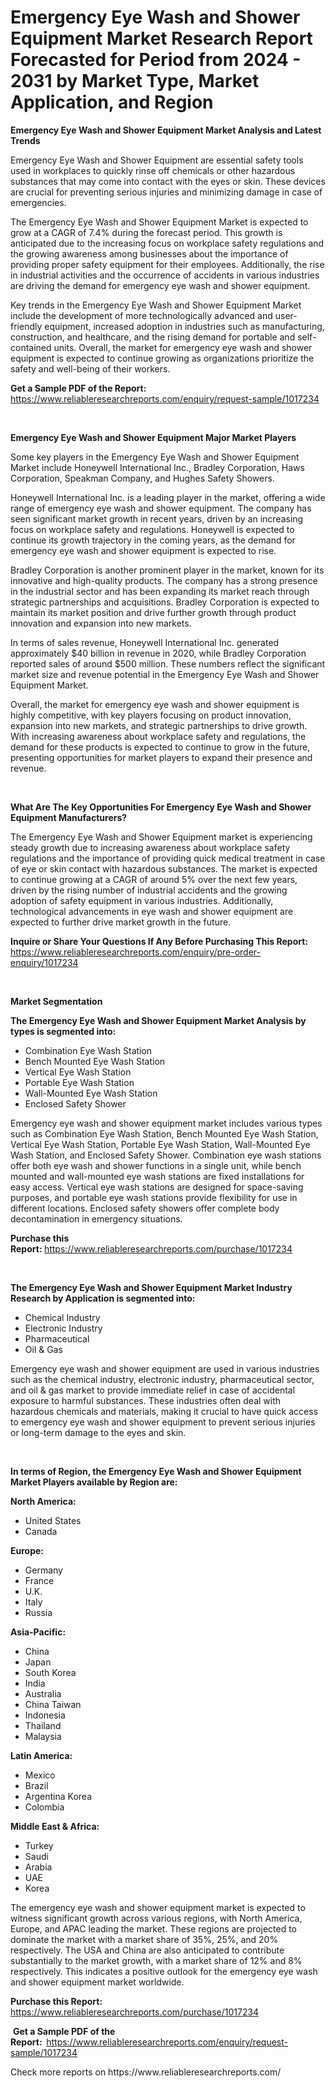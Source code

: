 <p><h1>Emergency Eye Wash and Shower Equipment Market Research Report Forecasted for Period from 2024 -  2031 by Market Type, Market Application, and Region</h1></p><p><strong>Emergency Eye Wash and Shower Equipment Market Analysis and Latest Trends</strong></p>
<p><p>Emergency Eye Wash and Shower Equipment are essential safety tools used in workplaces to quickly rinse off chemicals or other hazardous substances that may come into contact with the eyes or skin. These devices are crucial for preventing serious injuries and minimizing damage in case of emergencies.</p><p>The Emergency Eye Wash and Shower Equipment Market is expected to grow at a CAGR of 7.4% during the forecast period. This growth is anticipated due to the increasing focus on workplace safety regulations and the growing awareness among businesses about the importance of providing proper safety equipment for their employees. Additionally, the rise in industrial activities and the occurrence of accidents in various industries are driving the demand for emergency eye wash and shower equipment.</p><p>Key trends in the Emergency Eye Wash and Shower Equipment Market include the development of more technologically advanced and user-friendly equipment, increased adoption in industries such as manufacturing, construction, and healthcare, and the rising demand for portable and self-contained units. Overall, the market for emergency eye wash and shower equipment is expected to continue growing as organizations prioritize the safety and well-being of their workers.</p></p>
<p><strong>Get a Sample PDF of the Report:&nbsp;</strong> <a href="https://www.reliableresearchreports.com/enquiry/request-sample/1017234">https://www.reliableresearchreports.com/enquiry/request-sample/1017234</a></p>
<p>&nbsp;</p>
<p><strong>Emergency Eye Wash and Shower Equipment Major Market Players</strong></p>
<p><p>Some key players in the Emergency Eye Wash and Shower Equipment Market include Honeywell International Inc., Bradley Corporation, Haws Corporation, Speakman Company, and Hughes Safety Showers.</p><p>Honeywell International Inc. is a leading player in the market, offering a wide range of emergency eye wash and shower equipment. The company has seen significant market growth in recent years, driven by an increasing focus on workplace safety and regulations. Honeywell is expected to continue its growth trajectory in the coming years, as the demand for emergency eye wash and shower equipment is expected to rise.</p><p>Bradley Corporation is another prominent player in the market, known for its innovative and high-quality products. The company has a strong presence in the industrial sector and has been expanding its market reach through strategic partnerships and acquisitions. Bradley Corporation is expected to maintain its market position and drive further growth through product innovation and expansion into new markets.</p><p>In terms of sales revenue, Honeywell International Inc. generated approximately $40 billion in revenue in 2020, while Bradley Corporation reported sales of around $500 million. These numbers reflect the significant market size and revenue potential in the Emergency Eye Wash and Shower Equipment Market.</p><p>Overall, the market for emergency eye wash and shower equipment is highly competitive, with key players focusing on product innovation, expansion into new markets, and strategic partnerships to drive growth. With increasing awareness about workplace safety and regulations, the demand for these products is expected to continue to grow in the future, presenting opportunities for market players to expand their presence and revenue.</p></p>
<p>&nbsp;</p>
<p><strong>What Are The Key Opportunities For Emergency Eye Wash and Shower Equipment Manufacturers?</strong></p>
<p><p>The Emergency Eye Wash and Shower Equipment market is experiencing steady growth due to increasing awareness about workplace safety regulations and the importance of providing quick medical treatment in case of eye or skin contact with hazardous substances. The market is expected to continue growing at a CAGR of around 5% over the next few years, driven by the rising number of industrial accidents and the growing adoption of safety equipment in various industries. Additionally, technological advancements in eye wash and shower equipment are expected to further drive market growth in the future.</p></p>
<p><strong>Inquire or Share Your Questions If Any Before Purchasing This Report:</strong> <a href="https://www.reliableresearchreports.com/enquiry/pre-order-enquiry/1017234">https://www.reliableresearchreports.com/enquiry/pre-order-enquiry/1017234</a></p>
<p>&nbsp;</p>
<p><strong>Market Segmentation</strong></p>
<p><strong>The Emergency Eye Wash and Shower Equipment Market Analysis by types is segmented into:</strong></p>
<p><ul><li>Combination Eye Wash Station</li><li>Bench Mounted Eye Wash Station</li><li>Vertical Eye Wash Station</li><li>Portable Eye Wash Station</li><li>Wall-Mounted Eye Wash Station</li><li>Enclosed Safety Shower</li></ul></p>
<p><p>Emergency eye wash and shower equipment market includes various types such as Combination Eye Wash Station, Bench Mounted Eye Wash Station, Vertical Eye Wash Station, Portable Eye Wash Station, Wall-Mounted Eye Wash Station, and Enclosed Safety Shower. Combination eye wash stations offer both eye wash and shower functions in a single unit, while bench mounted and wall-mounted eye wash stations are fixed installations for easy access. Vertical eye wash stations are designed for space-saving purposes, and portable eye wash stations provide flexibility for use in different locations. Enclosed safety showers offer complete body decontamination in emergency situations.</p></p>
<p><strong>Purchase this Report:&nbsp;</strong><a href="https://www.reliableresearchreports.com/purchase/1017234">https://www.reliableresearchreports.com/purchase/1017234</a></p>
<p>&nbsp;</p>
<p><strong>The Emergency Eye Wash and Shower Equipment Market Industry Research by Application is segmented into:</strong></p>
<p><ul><li>Chemical Industry</li><li>Electronic Industry</li><li>Pharmaceutical</li><li>Oil & Gas</li></ul></p>
<p><p>Emergency eye wash and shower equipment are used in various industries such as the chemical industry, electronic industry, pharmaceutical sector, and oil & gas market to provide immediate relief in case of accidental exposure to harmful substances. These industries often deal with hazardous chemicals and materials, making it crucial to have quick access to emergency eye wash and shower equipment to prevent serious injuries or long-term damage to the eyes and skin.</p></p>
<p>&nbsp;</p>
<p><strong>In terms of Region, the Emergency Eye Wash and Shower Equipment Market Players available by Region are:</strong></p>
<p>
    <p> <strong> North America: </strong>
        <ul>
            <li>United States</li>
            <li>Canada</li>
        </ul>
        </p> 
    <p> <strong> Europe: </strong>
        <ul>
            <li>Germany</li>
            <li>France</li>
            <li>U.K.</li>
            <li>Italy</li>
            <li>Russia</li>
        </ul>
        </p> 
    <p> <strong> Asia-Pacific: </strong>
        <ul>
            <li>China</li>
            <li>Japan</li>
            <li>South Korea</li>
            <li>India</li>
            <li>Australia</li>
            <li>China Taiwan</li>
            <li>Indonesia</li>
            <li>Thailand</li>
            <li>Malaysia</li>
        </ul>
        </p> 
    <p> <strong> Latin America: </strong>
        <ul>
            <li>Mexico</li>
            <li>Brazil</li>
            <li>Argentina Korea</li>
            <li>Colombia</li>
        </ul>
        </p> 
    <p> <strong> Middle East & Africa: </strong>
        <ul>
            <li>Turkey</li>
            <li>Saudi</li>
            <li>Arabia</li>
            <li>UAE</li>
            <li>Korea</li>
        </ul>
    </p>
    </p>
<p><p>The emergency eye wash and shower equipment market is expected to witness significant growth across various regions, with North America, Europe, and APAC leading the market. These regions are projected to dominate the market with a market share of 35%, 25%, and 20% respectively. The USA and China are also anticipated to contribute substantially to the market growth, with a market share of 12% and 8% respectively. This indicates a positive outlook for the emergency eye wash and shower equipment market worldwide.</p></p>
<p><strong>Purchase this Report: </strong><a href="https://www.reliableresearchreports.com/purchase/1017234">https://www.reliableresearchreports.com/purchase/1017234</a></p>
<p>&nbsp;<strong>Get a Sample PDF of the Report:&nbsp;&nbsp;</strong><a href="https://www.reliableresearchreports.com/enquiry/request-sample/1017234">https://www.reliableresearchreports.com/enquiry/request-sample/1017234</a></p>
<p><strong></strong></p>
<p>Check more reports on https://www.reliableresearchreports.com/</p>